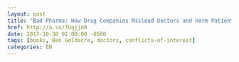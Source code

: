 ```yaml
---
layout: post
title: "Bad Pharma: How Drug Companies Mislead Doctors and Harm Patients"
href: http://a.co/fUqjjn0
date: 2017-10-30 01:00:00 -0500
tags: [books, Ben Goldacre, doctors, conflicts-of-interest]
categories: EN
---
```

